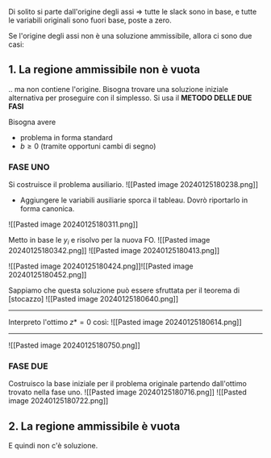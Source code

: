 Di solito si parte dall'origine degli assi $\Rightarrow$ tutte le slack sono in base, e tutte le variabili originali sono fuori base, poste a zero.

Se l'origine degli assi non è una soluzione ammissibile, allora ci sono due casi:


## 1. La regione ammissibile non è vuota
.. ma non contiene l'origine. 
Bisogna trovare una soluzione iniziale alternativa per proseguire con il simplesso.
Si usa il **METODO DELLE DUE FASI**

Bisogna avere 
- problema in forma standard
- $b\geq 0$  (tramite opportuni cambi di segno)

### FASE UNO
Si costruisce il problema ausiliario.
![[Pasted image 20240125180238.png]]

- Aggiungere le variabili ausiliarie sporca il tableau. Dovrò riportarlo in forma canonica.

![[Pasted image 20240125180311.png]]

Metto in base le $y_i$ e risolvo per la nuova FO.
![[Pasted image 20240125180342.png]]
![[Pasted image 20240125180413.png]]

![[Pasted image 20240125180424.png]]![[Pasted image 20240125180452.png]]

Sappiamo che questa soluzione può essere sfruttata per il teorema di [stocazzo]
![[Pasted image 20240125180640.png]]

---

Interpreto l'ottimo $z*=0$ così:
![[Pasted image 20240125180614.png]]

---
![[Pasted image 20240125180750.png]]


### FASE DUE
Costruisco la base iniziale per il problema originale partendo dall'ottimo trovato nella fase uno.
![[Pasted image 20240125180716.png]]
![[Pasted image 20240125180722.png]]

## 2. La regione ammissibile è vuota
E quindi non c'è soluzione.